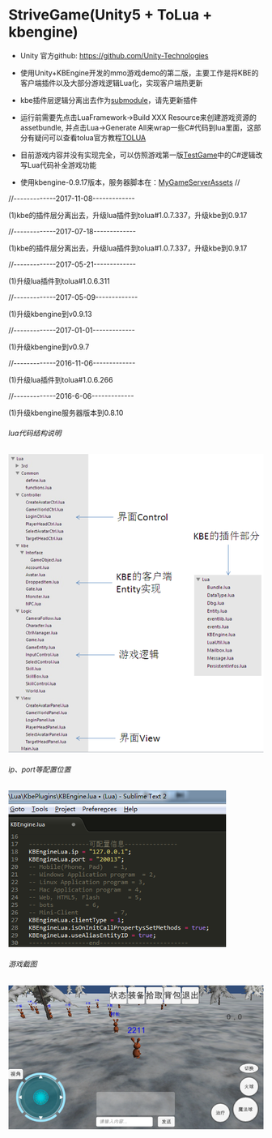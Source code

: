 # StriveGame(Unity5 + ToLua + kbengine)

*  Unity 官方github:  https://github.com/Unity-Technologies

* 使用Unity+KBEngine开发的mmo游戏demo的第二版，主要工作是将KBE的客户端插件以及大部分游戏逻辑Lua化，实现客户端热更新

* kbe插件层逻辑分离出去作为[submodule](https://github.com/liuxq/kbengine_unity3d_lua_plugins)，请先更新插件

* 运行前需要先点击LuaFramework->Build XXX Resource来创建游戏资源的assetbundle, 并点击Lua->Generate All来wrap一些C#代码到lua里面，这部分有疑问可以查看tolua官方教程[TOLUA](https://github.com/jarjin/LuaFramework_UGUI)

* 目前游戏内容并没有实现完全，可以仿照游戏第一版[TestGame](https://github.com/liuxq/TestGame)中的C#逻辑改写Lua代码补全游戏功能

* 使用kbengine-0.9.17版本，服务器脚本在：[MyGameServerAssets](https://github.com/liuxq/MyGameServerAssets.git)
//

//-------------2017-11-08-------------

(1)kbe的插件层分离出去，升级lua插件到tolua#1.0.7.337，升级kbe到0.9.17

//-------------2017-07-18-------------

(1)kbe的插件层分离出去，升级lua插件到tolua#1.0.7.337，升级kbe到0.9.17

//-------------2017-05-21-------------

(1)升级lua插件到tolua#1.0.6.311

//-------------2017-05-09-------------

(1)升级kbengine到v0.9.13

//-------------2017-01-01-------------

(1)升级kbengine到v0.9.7

//-------------2016-11-06-------------

(1)升级lua插件到tolua#1.0.6.266

//-------------2016-6-06-------------

(1)升级kbengine服务器版本到0.8.10


###### lua代码结构说明   
![ui-demo](/structure.png)
###### ip、port等配置位置
![ui-demo2](/config.png)
###### 游戏截图
![ui-demo2](/strivegamedemo.png)




